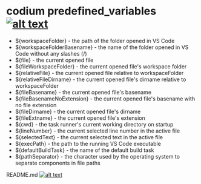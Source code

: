 # codium  predefined_variables [![alt text][1]](https://stackoverflow.com/questions/38703278/vscode-environment-variables-besides-workspaceroot)
<!-- keep the format -->
- ${workspaceFolder} - the path of the folder opened in VS Code
- ${workspaceFolderBasename} - the name of the folder opened in VS Code without any slashes (/)
- ${file} - the current opened file
- ${fileWorkspaceFolder} - the current opened file's workspace folder
- ${relativeFile} - the current opened file relative to workspaceFolder
- ${relativeFileDirname} - the current opened file's dirname relative to workspaceFolder
- ${fileBasename} - the current opened file's basename
- ${fileBasenameNoExtension} - the current opened file's basename with no file extension
- ${fileDirname} - the current opened file's dirname
- ${fileExtname} - the current opened file's extension
- ${cwd} - the task runner's current working directory on startup
- ${lineNumber} - the current selected line number in the active file
- ${selectedText} - the current selected text in the active file
- ${execPath} - the path to the running VS Code executable
- ${defaultBuildTask} - the name of the default build task
- ${pathSeparator} - the character used by the operating system to separate components in file paths

README.md [![alt text][1]](README.md)
<!-- make folder and download the link sign vai curl -->
<!-- mkdir -p img && curl --create-dirs --output-dir img -O  "https://raw.githubusercontent.com/MathiasStadler/link_symbol_svg/refs/heads/main/link_symbol.svg"-->
<!-- Link sign - Don't Found a better way :-( - You know a better method? - **send me a email** -->
[1]: ./img/link_symbol.svg
<!-- keep the format -->